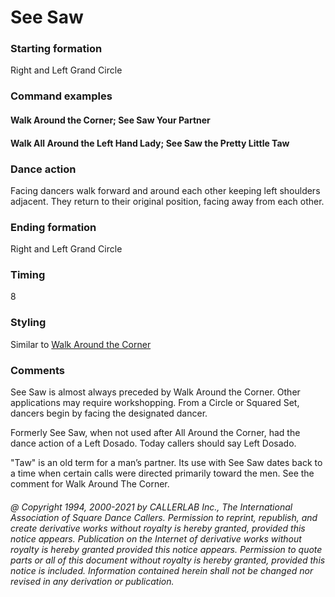 
# See Saw

### Starting formation

Right and Left Grand Circle

### Command examples

#### Walk Around the Corner; See Saw Your Partner
#### Walk All Around the Left Hand Lady; See Saw the Pretty Little Taw

### Dance action

Facing dancers walk forward and around each other
keeping left shoulders adjacent. They return to their original
position, facing away from each other.

### Ending formation

Right and Left Grand Circle

### Timing

8

### Styling

Similar to [Walk Around the Corner](all_around_the_corner.md)

### Comments

See Saw is almost always preceded by Walk Around the Corner. 
Other applications may require workshopping. 
From a Circle or Squared Set, dancers begin by facing the designated dancer.

Formerly See Saw, when not used after All Around the Corner, 
had the dance action of a Left Dosado. Today callers should say Left Dosado.

"Taw" is an old term for a man’s partner. Its use with See Saw dates back to a time 
when certain calls were directed primarily toward the men. 
See the comment for Walk Around The Corner.

###### @ Copyright 1994, 2000-2021 by CALLERLAB Inc., The International Association of Square Dance Callers. Permission to reprint, republish, and create derivative works without royalty is hereby granted, provided this notice appears. Publication on the Internet of derivative works without royalty is hereby granted provided this notice appears. Permission to quote parts or all of this document without royalty is hereby granted, provided this notice is included. Information contained herein shall not be changed nor revised in any derivation or publication.
